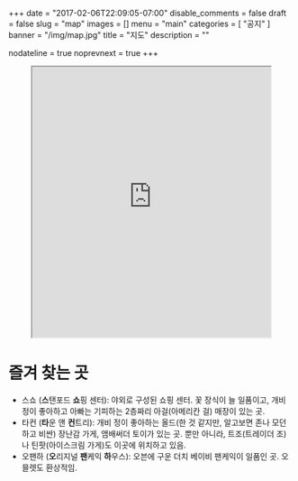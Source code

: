 +++
date = "2017-02-06T22:09:05-07:00"
disable_comments = false
draft = false
slug = "map"
images = []
menu = "main"
categories = [ "공지" ]
banner = "/img/map.jpg"
title = "지도"
description = ""

nodateline = true
noprevnext = true
+++

<figure>
<iframe src="https://www.google.com/maps/d/embed?mid=1EEhF7G9PopioU2z_kgoilpSAtN0" 
width="100%" height="480"></iframe>
</figure>

# 즐겨 찾는 곳

- <a name="스쇼"></a>
스쇼 (**스**탠포드 **쇼**핑 센터): 야외로 구성된 쇼핑 센터. 꽃 장식이 늘 
일품이고, 개비 정이 좋아하고 아빠는 기피하는 2층짜리 아걸(아메리칸 걸) 매장이 
있는 곳.
- <a name="타컨"></a>
타컨 (**타**운 앤 **컨**트리): 개비 정이 좋아하는 올드(한 것 같지만, 알고보면
존나 모던하고 비싼) 장난감 가게, 앰배써더 토이가 있는 곳. 뿐만 아니라, 
트조(트레이더 조)나 틴팟(아이스크림 가게)도 이곳에 위치하고 있음.
- <a name="오팬하"></a>
오팬하 (**오**리지널 **팬**케익 **하**우스): 오븐에 구운 더치 베이비 팬케익이 
일품인 곳. 오믈렛도 환상적임.

